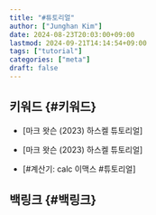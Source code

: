 ```yaml
---
title: "#튜토리얼"
author: ["Junghan Kim"]
date: 2024-08-23T20:03:00+09:00
lastmod: 2024-09-21T14:14:54+09:00
tags: ["tutorial"]
categories: ["meta"]
draft: false
---
```


## 키워드 {#키워드}

-   [마크 왓슨 (2023) 하스켈 튜토리얼]

-   [마크 왓슨 (2023) 하스켈 튜토리얼]
-   [#계산기: calc 이맥스 #튜토리얼]


## 백링크 {#백링크}
